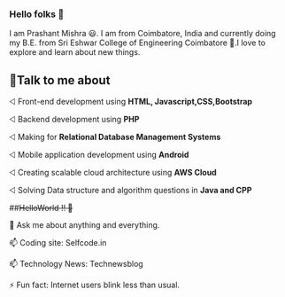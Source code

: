 ### Hello folks 👋
I am Prashant Mishra 😃. I am from Coimbatore, India and currently doing my B.E. from Sri Eshwar College of Engineering Coimbatore 🏫.I love to explore and learn about new things.
## 🌈Talk to me about

⨞ Front-end development using **HTML, Javascript,CSS,Bootstrap**

⨞ Backend development using **PHP**

⨞ Making for **Relational Database Management Systems**

⨞ Mobile application development using **Android**

⨞ Creating scalable cloud architecture using **AWS Cloud**

⨞ Solving Data structure and algorithm questions in **Java and CPP**

##~~HelloWorld !! 🤔~~

💬 Ask me about anything and everything.

📫 Coding site: Selfcode.in

📫 Technology News: Technewsblog

⚡ Fun fact: Internet users blink less than usual.
